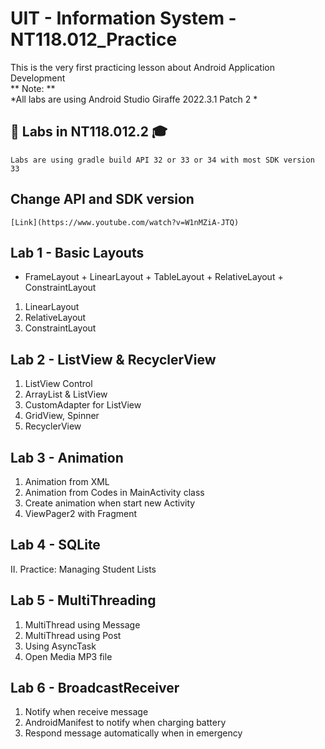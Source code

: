 # UIT - Information System - NT118.012_Practice
This is the very first practicing lesson about Android Application Development </br>
** Note: ** </br>
*All labs are using Android Studio Giraffe 2022.3.1 Patch 2 *

## 💼 Labs in NT118.012.2 🎓
```
Labs are using gradle build API 32 or 33 or 34 with most SDK version 33
```
## Change API and SDK version
```
[Link](https://www.youtube.com/watch?v=W1nMZiA-JTQ)
```

## Lab 1 - Basic Layouts
- FrameLayout + LinearLayout + TableLayout + RelativeLayout + ConstraintLayout
1. LinearLayout
2. RelativeLayout
3. ConstraintLayout

## Lab 2 - ListView & RecyclerView
1. ListView Control
2. ArrayList & ListView
3. CustomAdapter for ListView
4. GridView, Spinner
5. RecyclerView

## Lab 3 - Animation
1. Animation from XML
2. Animation from Codes in MainActivity class
3. Create animation when start new Activity
4. ViewPager2 with Fragment 

## Lab 4 - SQLite
II. Practice: Managing Student Lists

## Lab 5 - MultiThreading
1. MultiThread using Message
2. MultiThread using Post
3. Using AsyncTask
4. Open Media MP3 file

## Lab 6 - BroadcastReceiver
1. Notify when receive message
2. AndroidManifest to notify when charging battery
3. Respond message automatically when in emergency
